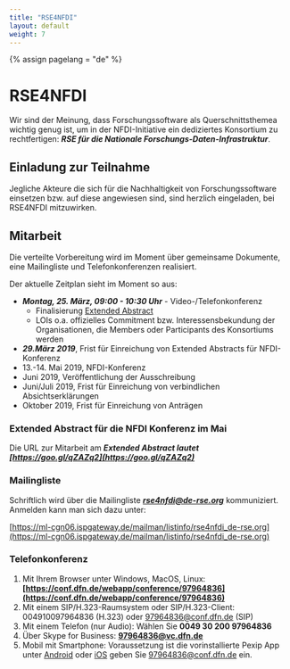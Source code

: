 ```yaml
---
title: "RSE4NFDI"
layout: default
weight: 7
---
```

<!-- Set variable "lang" to reflect page language -->
{% assign pagelang = "de" %}

# RSE4NFDI

Wir sind der Meinung, dass Forschungssoftware als Querschnittsthemea wichtig genug ist, um in der
NFDI-Initiative ein dediziertes Konsortium zu rechtfertigen:  ***RSE für die Nationale Forschungs-Daten-Infrastruktur***.

## Einladung zur Teilnahme

Jegliche Akteure die sich für die Nachhaltigkeit von Forschungssoftware einsetzen bzw. auf diese angewiesen sind, 
sind herzlich eingeladen, bei RSE4NFDI mitzuwirken.

## Mitarbeit

Die verteilte Vorbereitung wird im Moment über gemeinsame Dokumente, eine Mailingliste und Telefonkonferenzen realisiert.

Der aktuelle Zeitplan sieht im Moment so aus:
* ***Montag, 25. März, 09:00 - 10:30 Uhr*** - Video-/Telefonkonferenz
  * Finalisierung [Extended Abstract](https://goo.gl/qZAZq2)
  * LOIs o.a. offizielles Commitment bzw. Interessensbekundung der Organisationen, die Members oder Participants des Konsortiums werden
* ***29.März 2019***, Frist für Einreichung von Extended Abstracts für NFDI-Konferenz
* 13.-14. Mai 2019, NFDI-Konferenz
* Juni 2019, Veröffentlichung der Ausschreibung
* Juni/Juli 2019, Frist für Einreichung von verbindlichen Absichtserklärungen
* Oktober 2019, Frist für Einreichung von Anträgen

### Extended Abstract für die NFDI Konferenz im Mai

Die URL zur Mitarbeit am ***Extended Abstract lautet [https://goo.gl/qZAZq2](https://goo.gl/qZAZq2)***

### Mailingliste

Schriftlich wird über die Mailingliste ***rse4nfdi@de-rse.org*** kommuniziert. Anmelden kann man sich dazu unter:

[https://ml-cgn06.ispgateway.de/mailman/listinfo/rse4nfdi_de-rse.org](https://ml-cgn06.ispgateway.de/mailman/listinfo/rse4nfdi_de-rse.org)

### Telefonkonferenz

1. Mit Ihrem Browser unter Windows, MacOS, Linux: **[https://conf.dfn.de/webapp/conference/97964836](https://conf.dfn.de/webapp/conference/97964836)**
2. Mit einem SIP/H.323-Raumsystem oder SIP/H.323-Client: 004910097964836 (H.323) oder 97964836@conf.dfn.de (SIP)
3. Mit einem Telefon (nur Audio): Wählen Sie **0049 30 200 97964836**
4. Über Skype for Business: **97964836@vc.dfn.de**
5. Mobil mit Smartphone: Voraussetzung ist die vorinstallierte Pexip App unter [Android](https://play.google.com/store/apps/details?id=com.pexip.infinityconnect) oder [iOS](https://itunes.apple.com/us/app/pexip-infinity-connect/id1195088102) geben Sie 97964836@conf.dfn.de ein.
